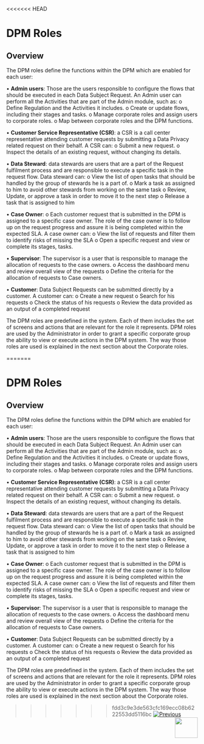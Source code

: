 <<<<<<< HEAD
# DPM Roles

## Overview

The DPM roles define the functions within the DPM which are enabled for each user:

•	**Admin users**: Those are the users responsible to configure the flows that should be executed in each Data Subject Request. An Admin user can perform all the Activities that are part of the Admin module, such as:
o	Define Regulation and the Activities it includes.
o	Create or update flows, including their stages and tasks.
o	Manage corporate roles and assign users to corporate roles.
o	Map between corporate roles and the DPM functions.

•	**Customer Service Representative (CSR)**: a CSR is a call center representative attending customer requests by submitting a Data Privacy related request on their behalf. A CSR can:
o	Submit a new request.
o	Inspect the details of an existing request, without changing its details. 

•	 **Data Steward**: data stewards are users that are a part of the Request fulfilment process and are responsible to execute a specific task in the request flow. Data steward can:
o	View the list of open tasks that should be handled by the group of stewards he is a part of.
o	Mark a task as assigned to him to avoid other stewards from working on the same task
o	Review, Update, or approve a task in order to move it to the next step
o	Release a task that is assigned to him

•	**Case Owner**:
o	Each customer request that is submitted in the DPM is assigned to a specific case owner. The role of the case owner is to follow up on the request progress and assure it is being completed within the expected SLA. A case owner can:
o	View the list of requests and filter them to identify risks of missing the SLA
o	Open a specific request and view or complete its stages, tasks. 

•	**Supervisor**: The supervisor is a user that is responsible to manage the allocation of requests to the case owners.
o	Access the dashboard menu and review overall view of the requests
o	Define the criteria for the allocation of requests to Case owners.  

•	**Customer**: Data Subject Requests can be submitted directly by a customer. A customer can:
o	Create a new request
o	Search for his requests 
o	Check the status of his requests
o	Review the data provided as an output of a completed request



The DPM roles are predefined in the system. Each of them includes the set of screens and actions that are relevant for the role it represents. DPM roles are used by the Administrator in order to grant a specific corporate group the ability to view or execute actions in the DPM system. The way those roles are used is explained in the next section about the Corporate roles. 



=======
# DPM Roles

## Overview

The DPM roles define the functions within the DPM which are enabled for each user:

•	**Admin users**: Those are the users responsible to configure the flows that should be executed in each Data Subject Request. An Admin user can perform all the Activities that are part of the Admin module, such as:
o	Define Regulation and the Activities it includes.
o	Create or update flows, including their stages and tasks.
o	Manage corporate roles and assign users to corporate roles.
o	Map between corporate roles and the DPM functions.

•	**Customer Service Representative (CSR)**: a CSR is a call center representative attending customer requests by submitting a Data Privacy related request on their behalf. A CSR can:
o	Submit a new request.
o	Inspect the details of an existing request, without changing its details. 

•	 **Data Steward**: data stewards are users that are a part of the Request fulfilment process and are responsible to execute a specific task in the request flow. Data steward can:
o	View the list of open tasks that should be handled by the group of stewards he is a part of.
o	Mark a task as assigned to him to avoid other stewards from working on the same task
o	Review, Update, or approve a task in order to move it to the next step
o	Release a task that is assigned to him

•	**Case Owner**:
o	Each customer request that is submitted in the DPM is assigned to a specific case owner. The role of the case owner is to follow up on the request progress and assure it is being completed within the expected SLA. A case owner can:
o	View the list of requests and filter them to identify risks of missing the SLA
o	Open a specific request and view or complete its stages, tasks. 

•	**Supervisor**: The supervisor is a user that is responsible to manage the allocation of requests to the case owners.
o	Access the dashboard menu and review overall view of the requests
o	Define the criteria for the allocation of requests to Case owners.  

•	**Customer**: Data Subject Requests can be submitted directly by a customer. A customer can:
o	Create a new request
o	Search for his requests 
o	Check the status of his requests
o	Review the data provided as an output of a completed request



The DPM roles are predefined in the system. Each of them includes the set of screens and actions that are relevant for the role it represents. DPM roles are used by the Administrator in order to grant a specific corporate group the ability to view or execute actions in the DPM system. The way those roles are used is explained in the next section about the Corporate roles. 



>>>>>>> fdd3c9e3de563cfc169ecc08b6222553dd5116bc
[![Previous](/articles/images/Previous.png)](/articles/100_DPM_User_Guide/02_Admin_Module/10_Roles_Management.md)[<img align="right" width="60" height="54" src="/articles/images/Next.png">](/articles/100_DPM_User_Guide/02_Admin_Module/12_Corporate_Roles.md)